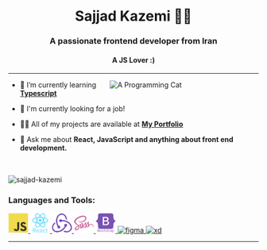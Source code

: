 <h1 align="center">Sajjad Kazemi 👨‍💻</h1>
<h3 align="center">A passionate frontend developer from Iran</h3>
<h4 align='center'>A JS Lover :)</h4>
<hr/>
<img align='right' width='300' src="https://cdn.dribbble.com/users/2789762/screenshots/8630894/media/583b209224b027954cb6e8b9901cb731.gif" alt="A Programming Cat">

- 🌱 I’m currently learning <a target='_blank' href='https://www.typescriptlang.org/'> **Typescript** </a>

- 🔭 I'm currently looking for a job!

- 👨‍💻 All of my projects are available at **[My Portfolio](https://sajjad-kazemi.netlify.app)**

- 💬 Ask me about **React, JavaScript and anything about front end development.**

<br/>
<p><img align="center" src="https://github-readme-stats.vercel.app/api/top-langs?username=sajjad-kazemi&show_icons=true&theme=swift&cache_seconds=1800&locale=en&layout=compact" alt="sajjad-kazemi" /></p>



<h3 align="left">Languages and Tools:</h3>
<p align="left"> 
<a href="https://developer.mozilla.org/en-US/docs/Web/JavaScript" target="_blank" rel="noreferrer"> <img src="https://raw.githubusercontent.com/devicons/devicon/master/icons/javascript/javascript-original.svg" alt="javascript" width="40" height="40"/> </a>
<a href="https://reactjs.org/" target="_blank" rel="noreferrer"> <img src="https://raw.githubusercontent.com/devicons/devicon/master/icons/react/react-original-wordmark.svg" alt="react" width="40" height="40"/> </a>
<a href="https://redux.js.org" target="_blank" rel="noreferrer"> <img src="https://raw.githubusercontent.com/devicons/devicon/master/icons/redux/redux-original.svg" alt="redux" width="40" height="40"/> </a>
<a href="https://sass-lang.com" target="_blank" rel="noreferrer"> <img src="https://raw.githubusercontent.com/devicons/devicon/master/icons/sass/sass-original.svg" alt="sass" width="40" height="40"/> </a>
<a href="https://getbootstrap.com" target="_blank" rel="noreferrer"> <img src="https://raw.githubusercontent.com/devicons/devicon/master/icons/bootstrap/bootstrap-plain-wordmark.svg" alt="bootstrap" width="40" height="40"/> </a>
<a href="https://www.figma.com/" target="_blank" rel="noreferrer"> <img src="https://www.vectorlogo.zone/logos/figma/figma-icon.svg" alt="figma" width="40" height="40"/> </a>
<a href="https://www.adobe.com/products/xd.html" target="_blank" rel="noreferrer"> <img src="https://cdn.worldvectorlogo.com/logos/adobe-xd.svg" alt="xd" width="40" height="40"/> </a> 
</p>
<hr/>
